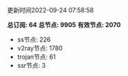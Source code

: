更新时间2022-09-24 07:58:58

**总订阅: 64**
**总节点: 9905**
**有效节点: 2070**
- ss节点: 226
- v2ray节点: 1780
- trojan节点: 61
- ssr节点: 3

